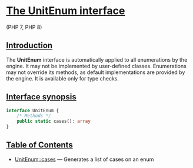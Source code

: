 # [The UnitEnum interface](#The-UnitEnum-interface)

(PHP 7, PHP 8)

## [Introduction](#Introduction)

The **UnitEnum** interface is automatically applied to all enumerations by the engine.
It may not be implemented by user-defined classes.
Enumerations may not override its methods, as default implementations are provided by the engine.
It is available only for type checks.

## [Interface synopsis](#Interface-synopsis)

```php
interface UnitEnum {
    /* Methods */
    public static cases(): array
}
```

## [Table of Contents](#Table-of-Contents)

- [UnitEnum::cases] — Generates a list of cases on an enum

[UnitEnum::cases]: ./UnitEnum.cases.md#UnitEnum::cases
